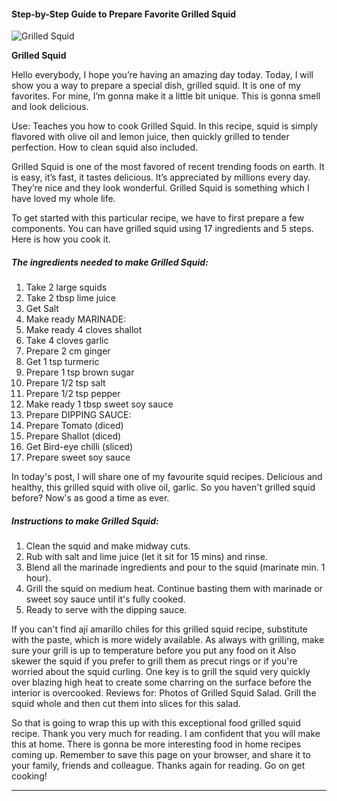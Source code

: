             

#### Step-by-Step Guide to Prepare Favorite Grilled Squid

![Grilled Squid](https://img-global.cpcdn.com/recipes/a5696ae783795fbd/751x532cq70/grilled-squid-recipe-main-photo.jpg)

**Grilled Squid**

Hello everybody, I hope you’re having an amazing day today. Today, I will show you a way to prepare a special dish, grilled squid. It is one of my favorites. For mine, I’m gonna make it a little bit unique. This is gonna smell and look delicious.

Use: Teaches you how to cook Grilled Squid. In this recipe, squid is simply flavored with olive oil and lemon juice, then quickly grilled to tender perfection. How to clean squid also included.

Grilled Squid is one of the most favored of recent trending foods on earth. It is easy, it’s fast, it tastes delicious. It’s appreciated by millions every day. They’re nice and they look wonderful. Grilled Squid is something which I have loved my whole life.

To get started with this particular recipe, we have to first prepare a few components. You can have grilled squid using 17 ingredients and 5 steps. Here is how you cook it.

##### The ingredients needed to make Grilled Squid:

1.  Take 2 large squids
2.  Take 2 tbsp lime juice
3.  Get Salt
4.  Make ready MARINADE:
5.  Make ready 4 cloves shallot
6.  Take 4 cloves garlic
7.  Prepare 2 cm ginger
8.  Get 1 tsp turmeric
9.  Prepare 1 tsp brown sugar
10.  Prepare 1/2 tsp salt
11.  Prepare 1/2 tsp pepper
12.  Make ready 1 tbsp sweet soy sauce
13.  Prepare DIPPING SAUCE:
14.  Prepare Tomato (diced)
15.  Prepare Shallot (diced)
16.  Get Bird-eye chilli (sliced)
17.  Prepare sweet soy sauce

In today's post, I will share one of my favourite squid recipes. Delicious and healthy, this grilled squid with olive oil, garlic. So you haven't grilled squid before? Now's as good a time as ever.

##### Instructions to make Grilled Squid:

1.  Clean the squid and make midway cuts.
2.  Rub with salt and lime juice (let it sit for 15 mins) and rinse.
3.  Blend all the marinade ingredients and pour to the squid (marinate min. 1 hour).
4.  Grill the squid on medium heat. Continue basting them with marinade or sweet soy sauce until it's fully cooked.
5.  Ready to serve with the dipping sauce.

If you can't find ají amarillo chiles for this grilled squid recipe, substitute with the paste, which is more widely available. As always with grilling, make sure your grill is up to temperature before you put any food on it Also skewer the squid if you prefer to grill them as precut rings or if you're worried about the squid curling. One key is to grill the squid very quickly over blazing high heat to create some charring on the surface before the interior is overcooked. Reviews for: Photos of Grilled Squid Salad. Grill the squid whole and then cut them into slices for this salad.

So that is going to wrap this up with this exceptional food grilled squid recipe. Thank you very much for reading. I am confident that you will make this at home. There is gonna be more interesting food in home recipes coming up. Remember to save this page on your browser, and share it to your family, friends and colleague. Thanks again for reading. Go on get cooking!

* * *
